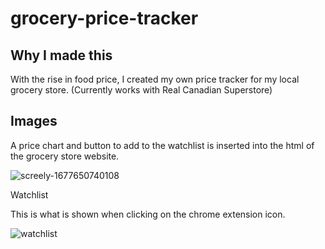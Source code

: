 # grocery-price-tracker

## Why I made this
With the rise in food price, I created my own price tracker for my local grocery store. (Currently works with Real Canadian Superstore)

## Images

A price chart and button to add to the watchlist is inserted into the html of the grocery store website.

![screely-1677650740108](https://user-images.githubusercontent.com/46872554/222058514-cbdc5afb-ce4b-4282-98c1-4b56fd33936c.jpg)


Watchlist

This is what is shown when clicking on the chrome extension icon.

![watchlist](https://user-images.githubusercontent.com/46872554/222058581-f643ff7b-bb79-45f9-8721-88a6a3488c9d.png)

